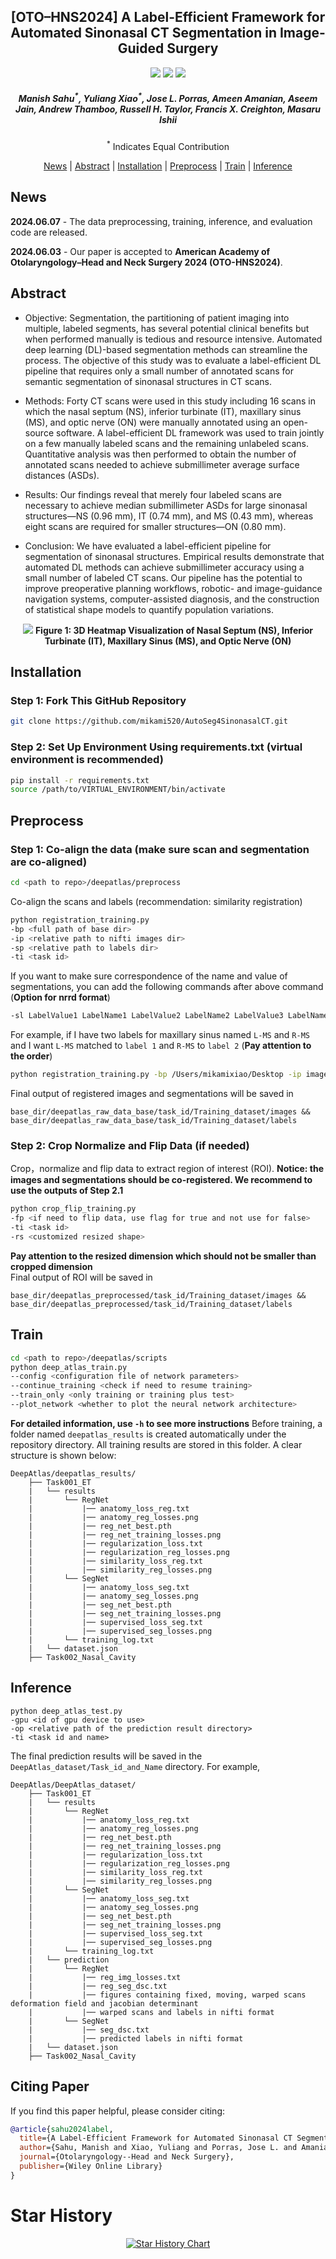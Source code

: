 <h2 align="center"> [OTO–HNS2024] A Label-Efficient Framework for Automated Sinonasal CT Segmentation in Image-Guided Surgery </h2>
<p align="center">
<a href="https://aao-hnsfjournals.onlinelibrary.wiley.com/doi/10.1002/ohn.868"><img src="https://img.shields.io/badge/Wiley-Paper-red"></a>
<a href="https://pubmed.ncbi.nlm.nih.gov/38922721/"><img src="https://img.shields.io/badge/PubMed-Link-blue"></a>
<a href="https://github.com/mikami520/AutoSeg4SinonasalCT"><img src="https://img.shields.io/badge/Code-Page-magenta"></a>
</p>
<h5 align="center"><em>Manish Sahu<sup>*</sup>, Yuliang Xiao<sup>*</sup>, Jose L. Porras, Ameen Amanian, Aseem Jain, Andrew Thamboo, Russell H. Taylor, Francis X. Creighton, Masaru Ishii</em></h5>
<p align="center"> <sup>*</sup> Indicates Equal Contribution </p>
<p align="center">
  <a href="#news">News</a> |
  <a href="#abstract">Abstract</a> |
  <a href="#installation">Installation</a> |
  <a href="#preprocess">Preprocess</a> |
  <a href="#train">Train</a> |
  <a href="#inference">Inference</a>
</p>

## News 

**2024.06.07** - The data preprocessing, training, inference, and evaluation code are released.

**2024.06.03** - Our paper is accepted to **American Academy of Otolaryngology–Head and Neck Surgery 2024 (OTO-HNS2024)**.

## Abstract

- Objective: Segmentation, the partitioning of patient imaging into multiple, labeled segments, has several potential clinical benefits but when performed manually is tedious and resource intensive. Automated deep learning (DL)-based segmentation methods can streamline the process. The objective of this study was to evaluate a label-efficient DL pipeline that requires only a small number of annotated scans for semantic segmentation of sinonasal structures in CT scans.

- Methods: Forty CT scans were used in this study including 16 scans in which the nasal septum (NS), inferior turbinate (IT), maxillary sinus (MS), and optic nerve (ON) were manually annotated using an open-source software. A label-efficient DL framework was used to train jointly on a few manually labeled scans and the remaining unlabeled scans. Quantitative analysis was then performed to obtain the number of annotated scans needed to achieve submillimeter average surface distances (ASDs).

- Results: Our findings reveal that merely four labeled scans are necessary to achieve median submillimeter ASDs for large sinonasal structures—NS (0.96 mm), IT (0.74 mm), and MS (0.43 mm), whereas eight scans are required for smaller structures—ON (0.80 mm).

- Conclusion: We have evaluated a label-efficient pipeline for segmentation of sinonasal structures. Empirical results demonstrate that automated DL methods can achieve submillimeter accuracy using a small number of labeled CT scans. Our pipeline has the potential to improve preoperative planning workflows, robotic- and image-guidance navigation systems, computer-assisted diagnosis, and the construction of statistical shape models to quantify population variations.

<p align="center">
  <img src="assets/nasal.gif" />
  <b>Figure 1: 3D Heatmap Visualization of Nasal Septum (NS), Inferior Turbinate (IT), Maxillary Sinus (MS), and Optic Nerve (ON)</b>
</p>

## Installation

### Step 1: Fork This GitHub Repository 

```bash
git clone https://github.com/mikami520/AutoSeg4SinonasalCT.git
```

### Step 2: Set Up Environment Using requirements.txt (virtual environment is recommended)

```bash
pip install -r requirements.txt
source /path/to/VIRTUAL_ENVIRONMENT/bin/activate 
```

## Preprocess

### Step 1: Co-align the data (make sure scan and segmentation are co-aligned)

```bash
cd <path to repo>/deepatlas/preprocess
```

Co-align the scans and labels (recommendation: similarity registration)

```bash
python registration_training.py 
-bp <full path of base dir> 
-ip <relative path to nifti images dir> 
-sp <relative path to labels dir>
-ti <task id> 
```

If you want to make sure correspondence of the name and value of segmentations, you can add the following commands after above command (**Option for nrrd format**)

```bash
-sl LabelValue1 LabelName1 LabelValue2 LabelName2 LabelValue3 LabelName3 ...
```

For example, if I have two labels for maxillary sinus named ```L-MS``` and ```R-MS``` and I want ```L-MS``` matched to ```label 1``` and ```R-MS``` to ```label 2``` (**Pay attention to the order**)

```bash
python registration_training.py -bp /Users/mikamixiao/Desktop -ip images -sp labels -sl 1 L-MS 2 R-MS
```

Final output of registered images and segmentations will be saved in 

```text
base_dir/deepatlas_raw_data_base/task_id/Training_dataset/images && base_dir/deepatlas_raw_data_base/task_id/Training_dataset/labels
```

### Step 2: Crop Normalize and Flip Data (if needed)

Crop，normalize and flip data to extract region of interest (ROI). **Notice: the images and segmentations should be co-registered. We recommend to use the outputs of Step 2.1**

```bash
python crop_flip_training.py 
-fp <if need to flip data, use flag for true and not use for false> 
-ti <task id> 
-rs <customized resized shape>
``` 

**Pay attention to the resized dimension which should not be smaller than cropped dimension**\
Final output of ROI will be saved in

```text
base_dir/deepatlas_preprocessed/task_id/Training_dataset/images && base_dir/deepatlas_preprocessed/task_id/Training_dataset/labels
```

## Train

```bash
cd <path to repo>/deepatlas/scripts
python deep_atlas_train.py
--config <configuration file of network parameters>
--continue_training <check if need to resume training>
--train_only <only training or training plus test>
--plot_network <whether to plot the neural network architecture>
```

**For detailed information, use ```-h``` to see more instructions**
Before training, a folder named ```deepatlas_results``` is created automatically under the repository directory. All training results are stored in this folder. A clear structure is shown below:

```text
DeepAtlas/deepatlas_results/
    ├── Task001_ET
    |   └── results
    |       └── RegNet
    |           |── anatomy_loss_reg.txt
    |           |── anatomy_reg_losses.png
    |           |── reg_net_best.pth
    |           |── reg_net_training_losses.png
    |           |── regularization_loss.txt
    |           |── regularization_reg_losses.png
    |           |── similarity_loss_reg.txt
    |           |── similarity_reg_losses.png
    |       └── SegNet
    |           |── anatomy_loss_seg.txt
    |           |── anatomy_seg_losses.png
    |           |── seg_net_best.pth
    |           |── seg_net_training_losses.png
    |           |── supervised_loss_seg.txt
    |           |── supervised_seg_losses.png
    |       └── training_log.txt
    |   └── dataset.json
    ├── Task002_Nasal_Cavity
```

## Inference

```
python deep_atlas_test.py
-gpu <id of gpu device to use>
-op <relative path of the prediction result directory>
-ti <task id and name>
```

The final prediction results will be saved in the ```DeepAtlas_dataset/Task_id_and_Name``` directory. For example,

```text
DeepAtlas/DeepAtlas_dataset/
    ├── Task001_ET
    |   └── results
    |       └── RegNet
    |           |── anatomy_loss_reg.txt
    |           |── anatomy_reg_losses.png
    |           |── reg_net_best.pth
    |           |── reg_net_training_losses.png
    |           |── regularization_loss.txt
    |           |── regularization_reg_losses.png
    |           |── similarity_loss_reg.txt
    |           |── similarity_reg_losses.png
    |       └── SegNet
    |           |── anatomy_loss_seg.txt
    |           |── anatomy_seg_losses.png
    |           |── seg_net_best.pth
    |           |── seg_net_training_losses.png
    |           |── supervised_loss_seg.txt
    |           |── supervised_seg_losses.png
    |       └── training_log.txt
    |   └── prediction
    |       └── RegNet
    |           |── reg_img_losses.txt
    |           |── reg_seg_dsc.txt
    |           |── figures containing fixed, moving, warped scans deformation field and jacobian determinant
    |           |── warped scans and labels in nifti format
    |       └── SegNet
    |           |── seg_dsc.txt
    |           |── predicted labels in nifti format
    |   └── dataset.json
    ├── Task002_Nasal_Cavity
```

## Citing Paper

If you find this paper helpful, please consider citing:
```bibtex
@article{sahu2024label,
  title={A Label-Efficient Framework for Automated Sinonasal CT Segmentation in Image-Guided Surgery},
  author={Sahu, Manish and Xiao, Yuliang and Porras, Jose L. and Amanian, Ameen and Jain, Aseem and Thamboo, Andrew and Taylor, Russell H. and Creighton, Francis X. and Ishii, Masaru},
  journal={Otolaryngology--Head and Neck Surgery},
  publisher={Wiley Online Library}
}
```

# Star History
<p align="center">
  <a href="https://www.star-history.com/#mikami520/AutoSeg4SinonasalCT&Date">
   <picture>
     <source media="(prefers-color-scheme: dark)" srcset="https://api.star-history.com/svg?repos=mikami520/AutoSeg4SinonasalCT&type=Date&theme=dark" />
     <source media="(prefers-color-scheme: light)" srcset="https://api.star-history.com/svg?repos=mikami520/AutoSeg4SinonasalCT&type=Date" />
     <img alt="Star History Chart" src="https://api.star-history.com/svg?repos=mikami520/AutoSeg4SinonasalCT&type=Date" />
   </picture>
  </a>
</p>
